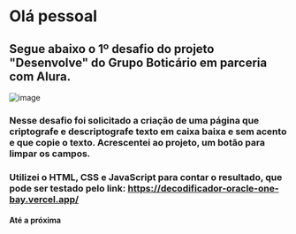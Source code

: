 
# Olá pessoal

## Segue abaixo o 1º desafio do projeto "Desenvolve" do Grupo Boticário em parceria com Alura.

![image](https://github.com/enimatos/decodificador-Oracle-One/assets/69444237/5c1283b0-d991-4110-864d-bf21460ca404)

### Nesse desafio foi solicitado a criação de uma página que criptografe e descriptografe texto em caixa baixa e sem acento e que copie o texto. Acrescentei ao projeto, um botão para limpar os campos. 

### Utilizei o HTML, CSS e JavaScript para contar o resultado, que pode ser testado pelo link: https://decodificador-oracle-one-bay.vercel.app/

#### Até a próxima

